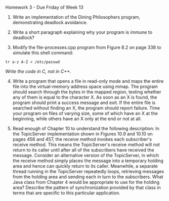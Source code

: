 Homework 3 - Due Friday of Week 13

1. Write an implementation of the Dining Philosophers program, demonstrating deadlock avoidance.

2. Write a short paragraph explaining why your program is immune to deadlock?

3. Modify the file-processes.cpp program from Figure 8.2 on page 338 to simulate this shell command:

```
tr a-z A-Z < /etc/passwd
```                 
_Write the code in C, not in C++._

4. Write a program that opens a file in read-only mode and maps the entire file into the virtual-memory address space using mmap. The program should search through the bytes in the mapped region, testing whether any of them is equal to the character X. As soon as an X is found, the program should print a success message and exit. If the entire file is searched without finding an X, the program should report failure. Time your program on files of varying size, some of which have an X at the beginning, while others have an X only at the end or not at all.

5. Read enough of Chapter 10 to understand the following description: In the TopicServer implementation shown in Figures 10.9 and 10.10 on pages 456 and 457, the receive method invokes each subscriber's receive method. This means the TopicServer's receive method will not return to its caller until after all of the subscribers have received the message. Consider an alternative version of the TopicServer, in which the receive method simply places the message into a temporary holding area and hence can quickly return to its caller. Meanwhile, a separate thread running in the TopicServer repeatedly loops, retrieving messages from the holding area and sending each in turn to the subscribers. What Java class from Chapter 4 would be appropriate to use for the holding area? Describe the pattern of synchronization provided by that class in terms that are specific to this particular application.
